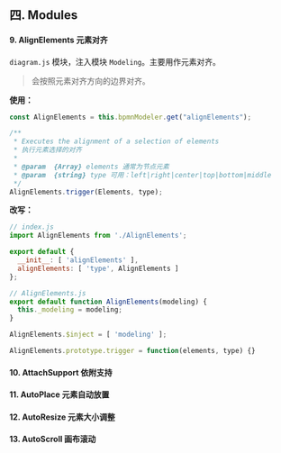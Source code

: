 ## 四. Modules


#### 9. AlignElements 元素对齐

`diagram.js` 模块，注入模块 `Modeling`。主要用作元素对齐。

> 会按照元素对齐方向的边界对齐。

**使用：**

```javascript
const AlignElements = this.bpmnModeler.get("alignElements");

/**
 * Executes the alignment of a selection of elements
 * 执行元素选择的对齐
 *
 * @param  {Array} elements 通常为节点元素
 * @param  {string} type 可用：left|right|center|top|bottom|middle
 */
AlignElements.trigger(Elements, type);
```

**改写：**

```javascript
// index.js
import AlignElements from './AlignElements';

export default {
  __init__: [ 'alignElements' ],
  alignElements: [ 'type', AlignElements ]
};

// AlignElements.js
export default function AlignElements(modeling) {
  this._modeling = modeling;
}

AlignElements.$inject = [ 'modeling' ];

AlignElements.prototype.trigger = function(elements, type) {}
```



#### 10. AttachSupport 依附支持



#### 11. AutoPlace 元素自动放置



#### 12. AutoResize 元素大小调整



#### 13. AutoScroll 画布滚动

 
